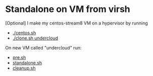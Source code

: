 # Standalone on VM from virsh

[Optional] I make my centos-stream8 VM on a hypervisor by running
- [./centos.sh](https://github.com/fultonj/tripleo-laptop/blob/master/centos.sh)
- [./clone.sh undercloud](https://github.com/fultonj/tripleo-laptop/blob/master/clone.sh)

On new VM called "undercloud" run:
- [pre.sh](pre.sh)
- [standalone.sh](standalone.sh)
- [cleanup.sh](cleanup.sh)
